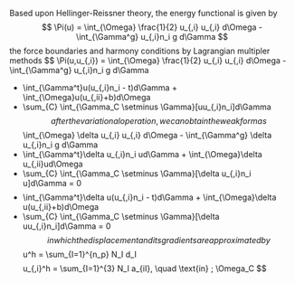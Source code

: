 Based upon Hellinger-Reissner theory, the energy functional is given by
$$
\Pi(u) = \int_{\Omega} \frac{1}{2} u_{,i} u_{,i} d\Omega - \int_{\Gamma^g} u_{,i}n_i g d\Gamma
$$
the force boundaries and harmony conditions by Lagrangian multipler methods
$$
\Pi(u,u_{,i}) = \int_{\Omega} \frac{1}{2} u_{,i} u_{,i} d\Omega - \int_{\Gamma^g} u_{,i}n_i g d\Gamma
- \int_{\Gamma^t}u(u_{,i}n_i - t)d\Gamma + \int_{\Omega}u(u_{,ii}+b)d\Omega
- \sum_{C} \int_{\Gamma_C \setminus \Gamma}[uu_{,i}n_i]d\Gamma
$$
after the variational operation, we can obtain the weak form as
$$
\int_{\Omega} \delta u_{,i} u_{,i} d\Omega - \int_{\Gamma^g} \delta u_{,i}n_i g d\Gamma
- \int_{\Gamma^t}\delta u_{,i}n_i ud\Gamma + \int_{\Omega}\delta u_{,ii}ud\Omega
- \sum_{C} \int_{\Gamma_C \setminus \Gamma}[\delta u_{,i}n_i u]d\Gamma = 0
$$
$$
- \int_{\Gamma^t}\delta u(u_{,i}n_i - t)d\Gamma + \int_{\Omega}\delta u(u_{,ii}+b)d\Omega
- \sum_{C} \int_{\Gamma_C \setminus \Gamma}[\delta uu_{,i}n_i]d\Gamma = 0
$$
in which the displacement and its gradients are approximated by
$$
u^h = \sum_{I=1}^{n_p} N_I d_I
$$
$$
u_{,i}^h = \sum_{I=1}^{3} N_I a_{iI}, \quad \text{in} \; \Omega_C
$$
